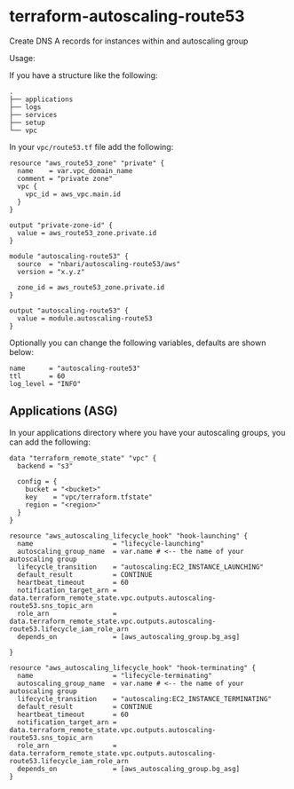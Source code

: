 # terraform-autoscaling-route53

Create DNS A records for instances within and autoscaling group

Usage:

If you have a structure like the following:

```
.
├── applications
├── logs
├── services
├── setup
└── vpc
```

In your `vpc/route53.tf` file add the following:

```hcl
resource "aws_route53_zone" "private" {
  name    = var.vpc_domain_name
  comment = "private zone"
  vpc {
    vpc_id = aws_vpc.main.id
  }
}

output "private-zone-id" {
  value = aws_route53_zone.private.id
}

module "autoscaling-route53" {
  source  = "nbari/autoscaling-route53/aws"
  version = "x.y.z"

  zone_id = aws_route53_zone.private.id
}

output "autoscaling-route53" {
  value = module.autoscaling-route53
}
```

Optionally you can change the following variables, defaults are shown below:

```hcl
name      = "autoscaling-route53"
ttl       = 60
log_level = "INFO"
```

## Applications (ASG)

In your applications directory where you have your autoscaling groups, you can add the following:

```hcl
data "terraform_remote_state" "vpc" {
  backend = "s3"

  config = {
    bucket = "<bucket>"
    key    = "vpc/terraform.tfstate"
    region = "<region>"
  }
}

resource "aws_autoscaling_lifecycle_hook" "hook-launching" {
  name                    = "lifecycle-launching"
  autoscaling_group_name  = var.name # <-- the name of your autoscaling group
  lifecycle_transition    = "autoscaling:EC2_INSTANCE_LAUNCHING"
  default_result          = CONTINUE
  heartbeat_timeout       = 60
  notification_target_arn = data.terraform_remote_state.vpc.outputs.autoscaling-route53.sns_topic_arn
  role_arn                = data.terraform_remote_state.vpc.outputs.autoscaling-route53.lifecycle_iam_role_arn
  depends_on              = [aws_autoscaling_group.bg_asg]

}

resource "aws_autoscaling_lifecycle_hook" "hook-terminating" {
  name                    = "lifecycle-terminating"
  autoscaling_group_name  = var.name # <-- the name of your autoscaling group
  lifecycle_transition    = "autoscaling:EC2_INSTANCE_TERMINATING"
  default_result          = CONTINUE
  heartbeat_timeout       = 60
  notification_target_arn = data.terraform_remote_state.vpc.outputs.autoscaling-route53.sns_topic_arn
  role_arn                = data.terraform_remote_state.vpc.outputs.autoscaling-route53.lifecycle_iam_role_arn
  depends_on              = [aws_autoscaling_group.bg_asg]
}
```
